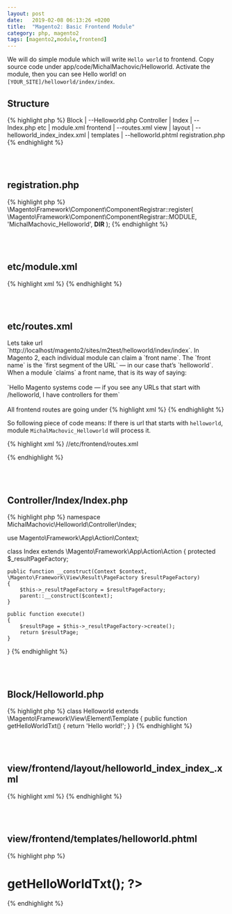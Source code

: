 ```yaml
---
layout: post
date:   2019-02-08 06:13:26 +0200
title:  "Magento2: Basic Frontend Module"
category: php, magento2
tags: [magento2,module,frontend]
---
```


We will do simple module which will write `Hello world` to frontend.  Copy source code under app/code/MichalMachovic/Helloworld. Activate the module, then you can see Hello world! on `[YOUR_SITE]/helloworld/index/index`.

<h2>Structure</h2>
{% highlight php %}
Block
 |
 --Helloworld.php
Controller
 |
 Index
   |
   --Index.php
etc
 |
 module.xml
 frontend
    |
    --routes.xml
view
 |
 layout
  |
  --helloworld_index_index.xml
  |
  templates
  |
  --helloworld.phtml
registration.php
{% endhighlight %}

<br /><br />
<h2>registration.php</h2>
{% highlight php %}
<?php

\Magento\Framework\Component\ComponentRegistrar::register(
    \Magento\Framework\Component\ComponentRegistrar::MODULE,
    'MichalMachovic_Helloworld',
    __DIR__
);
{% endhighlight %}



<br /><br />
<h2>etc/module.xml</h2>
{% highlight xml %}
<?xml version="1.0"?>

<config xmlns:xsi="http://www.w3.org/2001/XMLSchema-instance" xsi:noNamespaceSchemaLocation="urn:magento:framework:Module/etc/module.xsd">
    <module name="MichalMachovic_Helloworld" setup_version="1.0.0.1"></module>
</config>
{% endhighlight %}

<br /><br />
<h2>etc/routes.xml</h2>
Lets take url `http://localhost/magento2/sites/m2test/helloworld/index/index`. In Magento 2, each individual module can claim a `front name`. The `front name` is the `first segment of the URL` — in our case that’s `helloworld`. When a module `claims` a front name, that is its way of saying: <br /><br />
 `Hello Magento systems code — if you see any URLs that start with /helloworld, I have controllers for them`
 <br /><br />
All frontend routes are going under
{% highlight xml %} 
<router id="standard"> 
 {% endhighlight %}

So following piece of code means: If there is url that starts with `helloworld`, module `MichalMachovic_Helloworld` will process it.

{% highlight xml %}
//etc/frontend/routes.xml
<?xml version="1.0"?>
 
<config xmlns:xsi="http://www.w3.org/2001/XMLSchema-instance" xsi:noNamespaceSchemaLocation="urn:magento:framework:App/etc/routes.xsd">
    <router id="standard">
        <route id="helloworld" frontName="helloworld">
            <module name="MichalMachovic_Helloworld" />
        </route>
    </router>
</config>
{% endhighlight %}


<br /><br />
<h2>Controller/Index/Index.php</h2>
{% highlight php %}
<?php
 
namespace MichalMachovic\Helloworld\Controller\Index;
 
use Magento\Framework\App\Action\Context;
 
class Index extends \Magento\Framework\App\Action\Action
{
    protected $_resultPageFactory;
 
    public function __construct(Context $context, \Magento\Framework\View\Result\PageFactory $resultPageFactory)
    {
        $this->_resultPageFactory = $resultPageFactory;
        parent::__construct($context);
    }
 
    public function execute()
    {
        $resultPage = $this->_resultPageFactory->create();
        return $resultPage;
    }
}
{% endhighlight %}


<br /><br />
<h2>Block/Helloworld.php</h2>
{% highlight php %}
<?php
namespace MichalMachovic\Helloworld\Block;
 
class Helloworld extends \Magento\Framework\View\Element\Template
{
    public function getHelloWorldTxt()
    {
        return 'Hello world!';
    }
}
{% endhighlight %}


<br /><br />
<h2>view/frontend/layout/helloworld_index_index_.xml</h2>
{% highlight xml %}
<page xmlns:xsi="http://www.w3.org/2001/XMLSchema-instance" xsi:noNamespaceSchemaLocation="../../../../../../../lib/internal/Magento/Framework/View/Layout/etc/page_configuration.xsd" layout="1column">
    <body>
        <referenceContainer name="content">
            <block class="MichalMachovic\Helloworld\Block\Helloworld" name="helloworld" template="helloworld.phtml" />
        </referenceContainer>
    </body>
</page>
{% endhighlight %}


<br /><br />
<h2>view/frontend/templates/helloworld.phtml</h2>
{% highlight php %}
<h1><?php echo $this->getHelloWorldTxt(); ?></h1>
{% endhighlight %}



